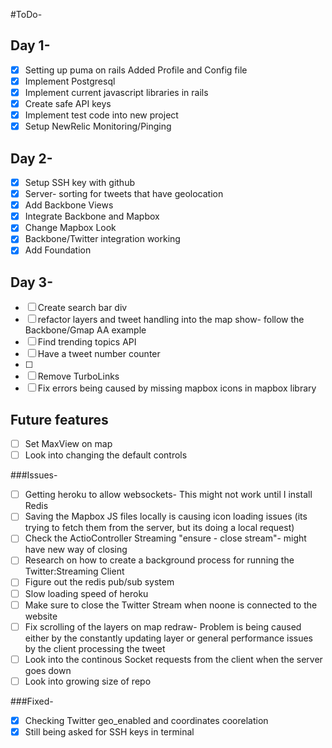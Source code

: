 #ToDo-
## Day 1-
- [X] Setting up puma on rails
Added Profile and Config file
- [X] Implement Postgresql 
- [X] Implement current javascript libraries in rails
- [X] Create safe API keys
- [X] Implement test code into new project
- [X] Setup NewRelic Monitoring/Pinging

## Day 2- 
- [X] Setup SSH key with github
- [X] Server- sorting for tweets that have geolocation 
- [X] Add Backbone Views
- [X] Integrate Backbone and Mapbox
- [X] Change Mapbox Look
- [X] Backbone/Twitter integration working
- [X] Add Foundation

## Day 3- 
- [ ] Create search bar div
- [ ] refactor layers and tweet handling into the map show- follow the Backbone/Gmap AA example
- [ ] Find trending topics API
- [ ] Have a tweet number counter
- [ ] 
- [ ] Remove TurboLinks
- [ ] Fix errors being caused by missing mapbox icons in mapbox library

## Future features
- [ ] Set MaxView on map
- [ ] Look into changing the default controls

###Issues-
- [ ] Getting heroku to allow websockets- This might not work until I install Redis 
- [ ] Saving the Mapbox JS files locally is causing icon loading issues (its trying to fetch them from the server, but its doing a local request)
- [ ] Check the ActioController Streaming "ensure - close stream"- might have new way of closing
- [ ] Research on how to create a background process for running the Twitter:Streaming Client
- [ ] Figure out the redis pub/sub system
- [ ] Slow loading speed of heroku
- [ ] Make sure to close the Twitter Stream when noone is connected to the website
- [ ] Fix scrolling of the layers on map redraw- Problem is being caused either by the constantly updating layer or general performance issues by the client processing the tweet
- [ ] Look into the continous Socket requests from the client when the server goes down
- [ ] Look into growing size of repo

###Fixed-
- [X] Checking Twitter geo_enabled and coordinates coorelation
- [X] Still being asked for SSH keys in terminal
